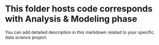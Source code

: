 # This folder hosts code corresponds with Analysis & Modeling phase

You can add detailed description in this markdown related to your specific data science project.
